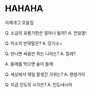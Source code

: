 # HAHAHA
아재개그 모음집

Q. 소금의 유통기한은 얼마나 될까?
A. 천일염!

Q. 미소의 반댓말은?
A. 당기소~

Q. 만나면 싸움만 하는 나라는?
A. 칠레?

A. 들깨를 먹으면 술이 들깨

Q. 세상에서 재일 잘생긴 가위는?
A. 핸썸가이

Q. 지금 인도의 시각은?
A. 인도네시아
